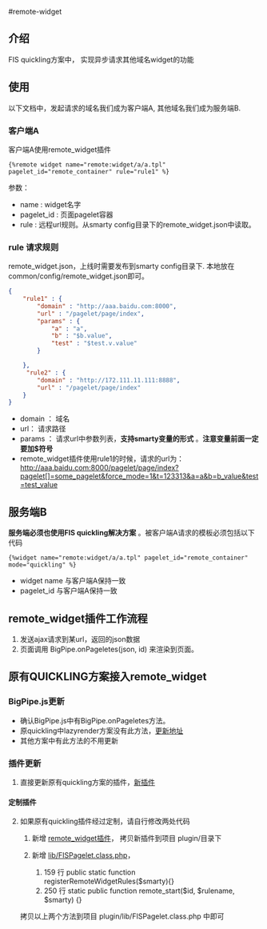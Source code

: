 #remote-widget

## 介绍

FIS quickling方案中， 实现异步请求其他域名widget的功能

## 使用

以下文档中，发起请求的域名我们成为客户端A, 其他域名我们成为服务端B.

### 客户端A

客户端A使用remote_widget插件

```tpl
{%remote widget name="remote:widget/a/a.tpl" pagelet_id="remote_container" rule="rule1" %}
```

参数：
* name : widget名字
* pagelet_id : 页面pagelet容器
* rule : 远程url规则。从smarty config目录下的remote_widget.json中读取。

### rule 请求规则

remote_widget.json，上线时需要发布到smarty config目录下. 
本地放在common/config/remote_widget.json即可。

```json
{
    "rule1" : {
        "domain" : "http://aaa.baidu.com:8000",
        "url" : "/pagelet/page/index",
        "params" : {
            "a" : "a",
            "b" : "$b.value",
            "test" : "$test.v.value"
        }

    },
     "rule2" : {
        "domain" : "http://172.111.11.111:8888",
        "url" : "/pagelet/page/index"
    }
}
```
* domain ： 域名
* url： 请求路径
* params ： 请求url中参数列表，**支持smarty变量的形式** 。**注意变量前面一定要加$符号**
* remote_widget插件使用rule1的时候，请求的url为：http://aaa.baidu.com:8000/pagelet/page/index?pagelet[]=some_pagelet&force_mode=1&t=123313&a=a&b=b_value&test=test_value


## 服务端B

**服务端必须也使用FIS quickling解决方案** 。被客户端A请求的模板必须包括以下代码

```tpl
{%widget name="remote:widget/a/a.tpl" pagelet_id="remote_container" mode="quickling" %}
```

* widget name 与客户端A保持一致
* pagelet_id 与客户端A保持一致


## remote_widget插件工作流程
1. 发送ajax请求到某url，返回的json数据
2. 页面调用 BigPipe.onPageletes(json, id) 来渲染到页面。

## 原有QUICKLING方案接入remote_widget

### BigPipe.js更新
* 确认BigPipe.js中有BigPipe.onPageletes方法。
* 原quickling中lazyrender方案没有此方法，[更新地址](https://github.com/lily-zhangying/remote-widget/blob/master/lazyrender/static/BigPipe.js)
* 其他方案中有此方法的不用更新


### 插件更新

1. 直接更新原有quickling方案的插件，[新插件](https://github.com/lily-zhangying/fis-smarty-bigpipe-plugin)

#### 定制插件

2. 如果原有quickling插件经过定制，请自行修改两处代码

    1. 新增 [remote_widget插件](https://github.com/lily-zhangying/fis-smarty-bigpipe-plugin/blob/master/compiler.remote_widget.php)，
    拷贝新插件到项目  plugin/目录下

    2. 新增 [lib/FISPagelet.class.php](https://github.com/lily-zhangying/fis-smarty-bigpipe-plugin/blob/master/lib/FISPagelet.class.php)，
    
        1. 159 行  public static function registerRemoteWidgetRules($smarty){}
        2. 250 行  static public function remote_start($id, $rulename, $smarty) {}

    拷贝以上两个方法到项目  plugin/lib/FISPagelet.class.php 中即可


